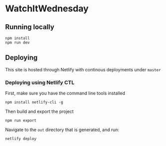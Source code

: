 # WatchItWednesday

## Running locally
```
npm install
npm run dev
```

## Deploying
This site is hosted through Netlify with continous deployments under `master`

### Deploying using Netlify CTL
First, make sure you have the command line tools installed
```
npm install netlify-cli -g
```
Then build and export the project
```
npm run export
```
Navigate to the `out` directory that is generated, and run:
```
netlify deploy
```
